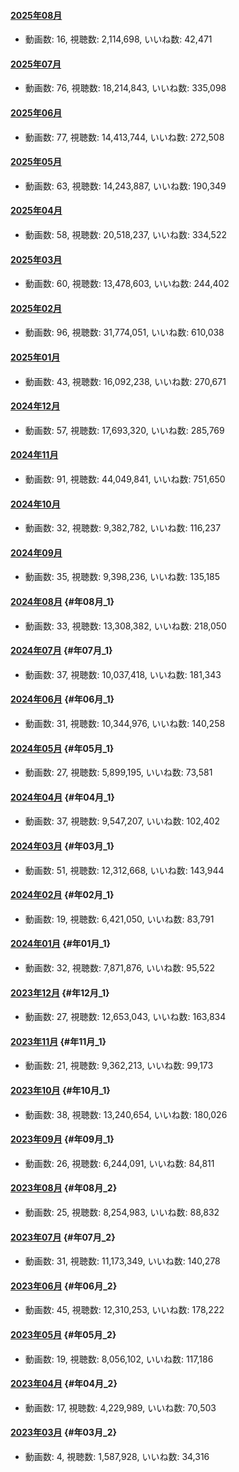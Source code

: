 #### [2025年08月](videos/202508 "wikilink")

-   動画数: 16, 視聴数: 2,114,698, いいね数: 42,471

#### [2025年07月](videos/202507 "wikilink")

-   動画数: 76, 視聴数: 18,214,843, いいね数: 335,098

#### [2025年06月](videos/202506 "wikilink")

-   動画数: 77, 視聴数: 14,413,744, いいね数: 272,508

#### [2025年05月](videos/202505 "wikilink")

-   動画数: 63, 視聴数: 14,243,887, いいね数: 190,349

#### [2025年04月](videos/202504 "wikilink")

-   動画数: 58, 視聴数: 20,518,237, いいね数: 334,522

#### [2025年03月](videos/202503 "wikilink")

-   動画数: 60, 視聴数: 13,478,603, いいね数: 244,402

#### [2025年02月](videos/202502 "wikilink")

-   動画数: 96, 視聴数: 31,774,051, いいね数: 610,038

#### [2025年01月](videos/202501 "wikilink")

-   動画数: 43, 視聴数: 16,092,238, いいね数: 270,671

#### [2024年12月](videos/202412 "wikilink")

-   動画数: 57, 視聴数: 17,693,320, いいね数: 285,769

#### [2024年11月](videos/202411 "wikilink")

-   動画数: 91, 視聴数: 44,049,841, いいね数: 751,650

#### [2024年10月](videos/202410 "wikilink")

-   動画数: 32, 視聴数: 9,382,782, いいね数: 116,237

#### [2024年09月](videos/202409 "wikilink")

-   動画数: 35, 視聴数: 9,398,236, いいね数: 135,185

#### [2024年08月](videos/202408 "wikilink") {#年08月_1}

-   動画数: 33, 視聴数: 13,308,382, いいね数: 218,050

#### [2024年07月](videos/202407 "wikilink") {#年07月_1}

-   動画数: 37, 視聴数: 10,037,418, いいね数: 181,343

#### [2024年06月](videos/202406 "wikilink") {#年06月_1}

-   動画数: 31, 視聴数: 10,344,976, いいね数: 140,258

#### [2024年05月](videos/202405 "wikilink") {#年05月_1}

-   動画数: 27, 視聴数: 5,899,195, いいね数: 73,581

#### [2024年04月](videos/202404 "wikilink") {#年04月_1}

-   動画数: 37, 視聴数: 9,547,207, いいね数: 102,402

#### [2024年03月](videos/202403 "wikilink") {#年03月_1}

-   動画数: 51, 視聴数: 12,312,668, いいね数: 143,944

#### [2024年02月](videos/202402 "wikilink") {#年02月_1}

-   動画数: 19, 視聴数: 6,421,050, いいね数: 83,791

#### [2024年01月](videos/202401 "wikilink") {#年01月_1}

-   動画数: 32, 視聴数: 7,871,876, いいね数: 95,522

#### [2023年12月](videos/202312 "wikilink") {#年12月_1}

-   動画数: 27, 視聴数: 12,653,043, いいね数: 163,834

#### [2023年11月](videos/202311 "wikilink") {#年11月_1}

-   動画数: 21, 視聴数: 9,362,213, いいね数: 99,173

#### [2023年10月](videos/202310 "wikilink") {#年10月_1}

-   動画数: 38, 視聴数: 13,240,654, いいね数: 180,026

#### [2023年09月](videos/202309 "wikilink") {#年09月_1}

-   動画数: 26, 視聴数: 6,244,091, いいね数: 84,811

#### [2023年08月](videos/202308 "wikilink") {#年08月_2}

-   動画数: 25, 視聴数: 8,254,983, いいね数: 88,832

#### [2023年07月](videos/202307 "wikilink") {#年07月_2}

-   動画数: 31, 視聴数: 11,173,349, いいね数: 140,278

#### [2023年06月](videos/202306 "wikilink") {#年06月_2}

-   動画数: 45, 視聴数: 12,310,253, いいね数: 178,222

#### [2023年05月](videos/202305 "wikilink") {#年05月_2}

-   動画数: 19, 視聴数: 8,056,102, いいね数: 117,186

#### [2023年04月](videos/202304 "wikilink") {#年04月_2}

-   動画数: 17, 視聴数: 4,229,989, いいね数: 70,503

#### [2023年03月](videos/202303 "wikilink") {#年03月_2}

-   動画数: 4, 視聴数: 1,587,928, いいね数: 34,316
